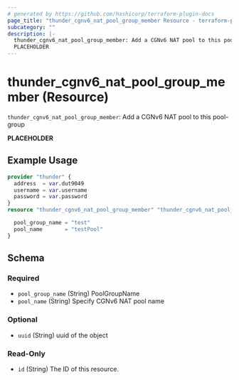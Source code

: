 ```yaml
---
# generated by https://github.com/hashicorp/terraform-plugin-docs
page_title: "thunder_cgnv6_nat_pool_group_member Resource - terraform-provider-thunder"
subcategory: ""
description: |-
  thunder_cgnv6_nat_pool_group_member: Add a CGNv6 NAT pool to this pool-group
  PLACEHOLDER
---
```


# thunder_cgnv6_nat_pool_group_member (Resource)

`thunder_cgnv6_nat_pool_group_member`: Add a CGNv6 NAT pool to this pool-group

__PLACEHOLDER__

## Example Usage

```terraform
provider "thunder" {
  address  = var.dut9049
  username = var.username
  password = var.password
}
resource "thunder_cgnv6_nat_pool_group_member" "thunder_cgnv6_nat_pool_group_member" {

  pool_group_name = "test"
  pool_name       = "testPool"
}
```

<!-- schema generated by tfplugindocs -->
## Schema

### Required

- `pool_group_name` (String) PoolGroupName
- `pool_name` (String) Specify CGNv6 NAT pool name

### Optional

- `uuid` (String) uuid of the object

### Read-Only

- `id` (String) The ID of this resource.


